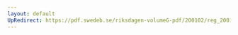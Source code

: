 ```yaml
---
layout: default
UpRedirect: https://pdf.swedeb.se/riksdagen-volumeG-pdf/200102/reg_200102/reg_200102_0135.pdf
---
```

